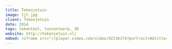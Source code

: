 ```yaml
---
title: Tekenjetuin
image: tjt.jpg
client: Tekenjetuin
date: 2014
tags: tekentool, tuinontwerp, 3D
website: http://tekenjetuin.nl/
embed: <iframe src="//player.vimeo.com/video/92336174?portrait=0&title=0&badge=0&byline=0" width="800" height="450" frameborder="0" webkitallowfullscreen mozallowfullscreen allowfullscreen></iframe>
---
```

